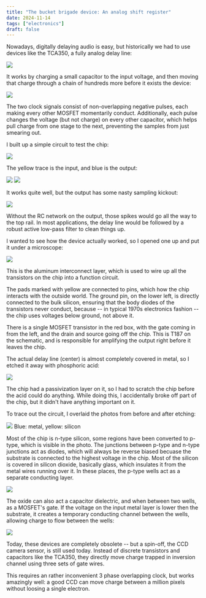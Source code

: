 ```yaml
---
title: "The bucket brigade device: An analog shift register"
date: 2024-11-14
tags: ["electronics"]
draft: false
---
```


Nowadays, digitally delaying audio is easy, but historically we had to use devices like the TCA350, a fully analog delay line:

![](device.jpg)

It works by charging a small capacitor to the input voltage, and then moving that charge through a chain of hundreds more before it exists the device:

![](tca.png)

The two clock signals consist of non-overlapping negative pulses, each making every other MOSFET momentarily conduct.
Additionally, each pulse changes the voltage (but not charge) on every other capacitor, which helps pull charge from one stage to the next, preventing the samples from just smearing out.

I built up a simple circuit to test the chip:

![](sch.png)

The yellow trace is the input, and blue is the output:

![](complex.png)
![](beat.png)

It works quite well, but the output has some nasty sampling kickout: 

![](close.png)

Without the RC network on the output, those spikes would go all the way to the top rail.
In most applications, the delay line would be followed by a robust active low-pass filter to clean things up.

I wanted to see how the device actually worked, so I opened one up and put it under a microscope:

[![](metal_boxes.jpg)](metal.jpg)

This is the aluminum interconnect layer, which is used to wire up all the transistors on the chip into a function circuit.

The pads marked with yellow are connected to pins, which how the chip interacts with the outside world.
The ground pin, on the lower left, is directly connected to the bulk silicon, ensuring that the body diodes of the transistors never conduct, because -- in typical 1970s electronics fashion -- the chip uses voltages below ground, not above it.

There is a single MOSFET transistor in the red box, with the gate coming in from the left, and the drain and source going off the chip.
This is T187 on the schematic, and is responsible for amplifying the output right before it leaves the chip.

The actual delay line (center) is almost completely covered in metal, so I etched it away with phosphoric acid:

![](silicon.jpg)

The chip had a passivization layer on it, so I had to scratch the chip before the acid could do anything. 
While doing this, I accidentally broke off part of the chip, but it didn't have anything important on it.

To trace out the circuit, I overlaid the photos from before and after etching:

![](both.jpg)
Blue: metal, yellow: silicon

Most of the chip is n-type silicon, some regions have been converted to p-type, which is visible in the photo.
The junctions between p-type and n-type junctions act as diodes, which will always be reverse biased becuase the substrate is connected to the highest voltage in the chip.
Most of the silicon is covered in silicon dioxide, basically glass, which insulates it from the metal wires running over it.
In these places, the p-type wells act as a separate conducting layer.

![](bbd.png)

The oxide can also act a capacitor dielectric, and when between two wells, as a MOSFET's gate.
If the voltage on the input metal layer is lower then the substrate, it creates a temporary conducting channel between the wells, allowing charge to flow between the wells:

![](components.jpg)

Today, these devices are completely obsolete -- but a spin-off, the CCD camera sensor, is still used today.
Instead of discrete transistors and capacitors like the TCA350, they directly move charge trapped in inversion channel using three sets of gate wires.

This requires an rather inconvenient 3 phase overlapping clock, but works amazingly well:
a good CCD can move charge between a million pixels without loosing a single electron.
